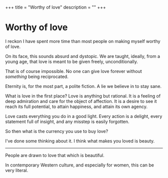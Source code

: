 +++
title = "Worthy of love"
description = ""
+++

# Worthy of love

I reckon I have spent more time than most people on making myself worthy of
love.

On its face, this sounds absurd and dystopic. We are taught, ideally, from a
young age, that love is meant to be given freely, unconditionally.

That is of course impossible. No one can give love forever without *something*
being reciprocated.

Eternity is, for the most part, a polite fiction. A lie we believe in to stay
sane.

What is love in the first place? Love is anything but rational. It is a feeling
of deep admiration and care for the object of affection. It is a desire to see
it reach its full potential, to attain happiness, and attain its own agency.

Love casts everything you do in a good light. Every action is a delight, every
statement full of insight, and any misstep is easily forgotten.

So then what is the currency you use to buy love?

I've done some thinking about it. I think what makes you loved is beauty.

---

People are drawn to love that which is beautiful.

In contemporary Western culture, and especially for women, this can be very
literal. 
